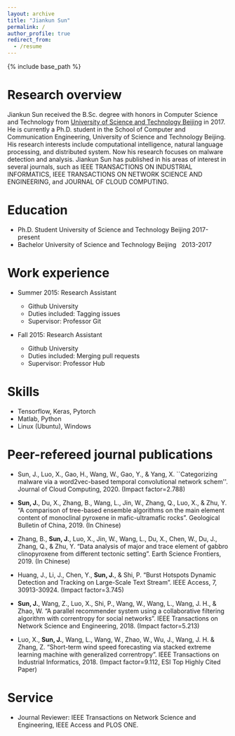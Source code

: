```yaml
---
layout: archive
title: "Jiankun Sun"
permalink: /
author_profile: true
redirect_from:
  - /resume
---
```


{% include base_path %}

Research overview
======
Jiankun Sun received the B.Sc. degree with honors in Computer Science and Technology from [University of Science and Technology Beijing](https://en.ustb.edu.cn/) in 2017. He is currently a Ph.D. student in the School of Computer and Communication Engineering, University of Science and Technology Beijing. His research interests include computational intelligence, natural language processing, and distributed system. Now his research focuses on malware detection and analysis. Jiankun Sun has published in his areas of interest in several journals, such as IEEE TRANSACTIONS ON INDUSTRIAL INFORMATICS, IEEE TRANSACTIONS ON NETWORK SCIENCE AND ENGINEERING, and JOURNAL OF CLOUD COMPUTING.

Education
======
* Ph.D. Student    University of Science and Technology Beijing   2017-present
* Bachelor         University of Science and Technology Beijing   2013-2017

Work experience
======
* Summer 2015: Research Assistant
  * Github University
  * Duties included: Tagging issues
  * Supervisor: Professor Git

* Fall 2015: Research Assistant
  * Github University
  * Duties included: Merging pull requests
  * Supervisor: Professor Hub
  
Skills
======
* Tensorflow, Keras, Pytorch
* Matlab, Python
* Linux (Ubuntu), Windows

Peer-refereed journal publications
======

* Sun, J., Luo, X., Gao, H., Wang, W., Gao, Y., & Yang, X. ``Categorizing malware via a word2vec-based temporal convolutional network schem''. Journal of Cloud Computing, 2020. (Impact factor=2.788)

* **Sun, J.**, Du, X., Zhang, B., Wang, L., Jin, W., Zhang, Q., Luo, X., & Zhu, Y. “A comparison of tree-based ensemble algorithms on the main element content of monoclinal pyroxene in mafic-ultramafic rocks”. Geological Bulletin of China, 2019. (In Chinese)

* Zhang, B., **Sun, J.**, Luo, X., Jin, W., Wang, L., Du, X., Chen, W., Du, J., Zhang, Q., & Zhu, Y. “Data analysis of major and trace element of gabbro clinopyroxene from different tectonic setting”. Earth Science Frontiers, 2019. (In Chinese)

* Huang, J., Li, J., Chen, Y., **Sun, J.**, & Shi, P. “Burst Hotspots Dynamic Detection and Tracking on Large-Scale Text Stream”. IEEE Access, 7, 30913-30924. (Impact factor=3.745)

* **Sun, J.**, Wang, Z., Luo, X., Shi, P., Wang, W., Wang, L., Wang, J. H., & Zhao, W. “A parallel recommender system using a collaborative filtering algorithm with correntropy for social networks”. IEEE Transactions on Network Science and Engineering, 2018. (Impact factor=5.213)

* Luo, X., **Sun, J.**, Wang, L., Wang, W., Zhao, W., Wu, J., Wang, J. H. & Zhang, Z. “Short-term wind speed forecasting via stacked extreme learning machine with generalized correntropy”. IEEE Transactions on Industrial Informatics, 2018. (Impact factor=9.112, ESI Top Highly Cited Paper)
  
Service
======
* Journal Reviewer: IEEE Transactions on Network Science and Engineering, IEEE Access and PLOS ONE.

